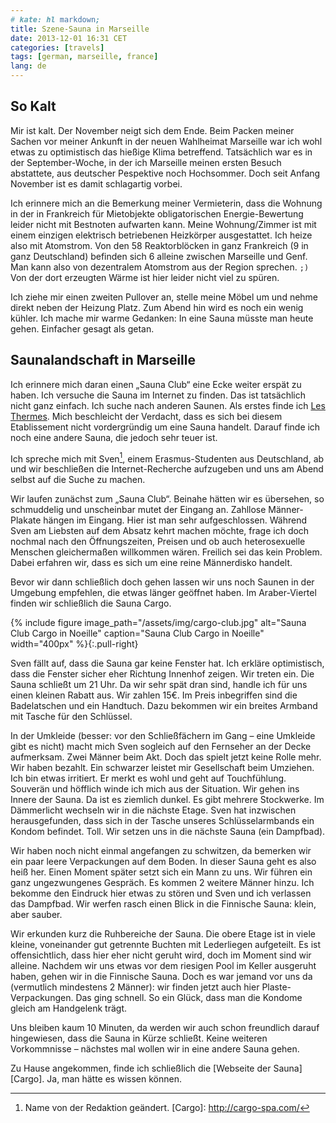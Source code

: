 ```yaml
---
# kate: hl markdown;
title: Szene-Sauna in Marseille
date: 2013-12-01 16:31 CET
categories: [travels]
tags: [german, marseille, france]
lang: de
---
```


## So Kalt

Mir ist kalt. Der November neigt sich dem Ende. Beim Packen meiner Sachen vor
meiner Ankunft in der neuen Wahlheimat Marseille war ich wohl etwas zu optimistisch
das hießige Klima betreffend. Tatsächlich war es in der September-Woche, in der
ich Marseille meinen ersten Besuch abstattete, aus deutscher Pespektive noch
Hochsommer. Doch seit Anfang November ist es damit schlagartig vorbei.

Ich erinnere mich an die Bemerkung meiner Vermieterin, dass die Wohnung in der
in Frankreich für Mietobjekte obligatorischen Energie-Bewertung leider nicht mit
Bestnoten aufwarten kann. Meine Wohnung/Zimmer ist mit einem einzigen elektrisch
betriebenen Heizkörper ausgestattet. Ich heize also mit Atomstrom. Von den 58
Reaktorblöcken in ganz Frankreich (9 in ganz Deutschland) befinden sich 6 alleine
zwischen Marseille und Genf. Man kann also von dezentralem Atomstrom aus der Region
sprechen. `;)` Von der dort erzeugten Wärme ist hier leider nicht viel zu spüren.

Ich ziehe mir einen zweiten Pullover an, stelle meine Möbel um und nehme direkt
neben der Heizung Platz. Zum Abend hin wird es noch ein wenig kühler. Ich mache
mir warme Gedanken: In eine Sauna müsste man heute gehen. Einfacher gesagt als getan.

<!--more-->

## Saunalandschaft in Marseille

Ich erinnere mich daran einen „Sauna Club“ eine Ecke weiter erspät zu haben. Ich
versuche die Sauna im Internet zu finden. Das ist tatsächlich nicht ganz einfach.
Ich suche nach anderen Saunen. Als erstes finde ich [Les Thermes]. Mich beschleicht
der Verdacht, dass es sich bei diesem Etablissement nicht vordergründig um eine
Sauna handelt. Darauf finde ich noch eine andere Sauna, die jedoch sehr teuer ist.

Ich spreche mich mit Sven[^1], einem Erasmus-Studenten aus Deutschland, ab und wir
beschließen die Internet-Recherche aufzugeben und uns am Abend selbst auf die Suche
zu machen.

Wir laufen zunächst zum „Sauna Club“. Beinahe hätten wir es übersehen, so schmuddelig
und unscheinbar mutet der Eingang an. Zahllose Männer-Plakate hängen im Eingang.
Hier ist man sehr aufgeschlossen. Während Sven am Liebsten auf dem Absatz kehrt
machen möchte, frage ich doch nochmal nach den Öffnungszeiten, Preisen und ob
auch heterosexuelle Menschen gleichermaßen willkommen wären. Freilich sei das kein
Problem. Dabei erfahren wir, dass es sich um eine reine Männerdisko handelt.

Bevor wir dann schließlich doch gehen lassen wir uns noch Saunen in der Umgebung
empfehlen, die etwas länger geöffnet haben. Im Araber-Viertel finden wir
schließlich die Sauna Cargo.

{% include figure image_path="/assets/img/cargo-club.jpg" alt="Sauna Club Cargo in Noeille" caption="Sauna Club Cargo in Noeille" width="400px" %}{:.pull-right}

Sven fällt auf, dass die Sauna gar keine Fenster hat. Ich erkläre optimistisch,
dass die Fenster sicher eher Richtung Innenhof zeigen. Wir treten ein. Die Sauna
schließt um 21 Uhr. Da wir sehr spät dran sind, handle ich für uns einen kleinen
Rabatt aus. Wir zahlen 15€. Im Preis inbegriffen sind die Badelatschen und ein
Handtuch. Dazu bekommen wir ein breites Armband mit Tasche für den Schlüssel.

In der Umkleide (besser: vor den Schließfächern im Gang – eine Umkleide gibt es nicht)
macht mich Sven sogleich auf den Fernseher an der Decke aufmerksam. Zwei Männer
beim Akt. Doch das spielt jetzt keine Rolle mehr. Wir haben bezahlt.
Ein schwarzer leistet mir Gesellschaft beim Umziehen. Ich bin etwas irritiert.
Er merkt es wohl und geht auf Touchfühlung. Souverän und höfflich winde ich mich
aus der Situation. Wir gehen ins Innere der Sauna. Da ist es ziemlich dunkel. Es
gibt mehrere Stockwerke. Im Dämmerlicht wechseln wir in die nächste Etage. Sven
hat inzwischen herausgefunden, dass sich in der Tasche unseres Schlüsselarmbands
ein Kondom befindet. Toll. Wir setzen uns in die nächste Sauna (ein Dampfbad).

Wir haben noch nicht einmal angefangen zu schwitzen, da bemerken wir ein paar
leere Verpackungen auf dem Boden. In dieser Sauna geht es also heiß her. Einen
Moment später setzt sich ein Mann zu uns. Wir führen ein ganz ungezwungenes Gespräch.
Es kommen 2 weitere Männer hinzu. Ich bekomme den Eindruck hier etwas zu stören
und Sven und ich verlassen das Dampfbad. Wir werfen rasch einen Blick in die
Finnische Sauna: klein, aber sauber.

Wir erkunden kurz die Ruhbereiche der Sauna. Die obere Etage ist in viele kleine,
voneinander gut getrennte Buchten mit Lederliegen aufgeteilt. Es ist offensichtlich,
dass hier eher nicht geruht wird, doch im Moment sind wir alleine.
Nachdem wir uns etwas vor dem riesigen Pool im Keller ausgeruht haben, gehen
wir in die Finnische Sauna. Doch es war jemand vor uns da (vermutlich mindestens
2 Männer): wir finden jetzt auch hier Plaste-Verpackungen. Das ging schnell. So
ein Glück, dass man die Kondome gleich am Handgelenk trägt.

Uns bleiben kaum 10 Minuten, da werden wir auch schon freundlich darauf hingewiesen,
dass die Sauna in Kürze schließt. Keine weiteren Vorkommnisse – nächstes mal wollen
wir in eine andere Sauna gehen.

Zu Hause angekommen, finde ich schließlich die [Webseite der Sauna][Cargo]. Ja,
man hätte es wissen können.

[Les Thermes]: http://lesthermes-marseille.fr
[^1]: Name von der Redaktion geändert.
[Cargo]: http://cargo-spa.com/
